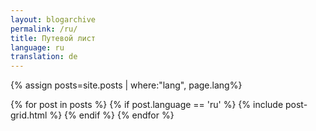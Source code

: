 ```yaml
---
layout: blogarchive
permalink: /ru/
title: Путевой лист
language: ru
translation: de
---
```


{% assign posts=site.posts  | where:"lang", page.lang%}

 
<div class="tiles">
{% for post in posts %}
 {% if post.language == 'ru' %}
    {% include post-grid.html %}
 {% endif %}
{% endfor %}
</div><!-- /.tiles -->



